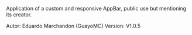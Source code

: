 Application of a custom and responsive AppBar, public use but mentioning its creator.

Autor: Eduardo Marchandon (GuayoMC)
Version: V1.0.5
